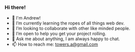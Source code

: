 ### Hi there!

- 👋 I'm Andrew!
- 🌱 I’m currently learning the ropes of all things web dev.
- 👯 I’m looking to collaborate with other like minded people.
- 🤔 I’m open to help you get your project rolling.
- 💬 Ask me about anything, I am always happy to chat.
- 📫 How to reach me: towers.a@gmail.com


